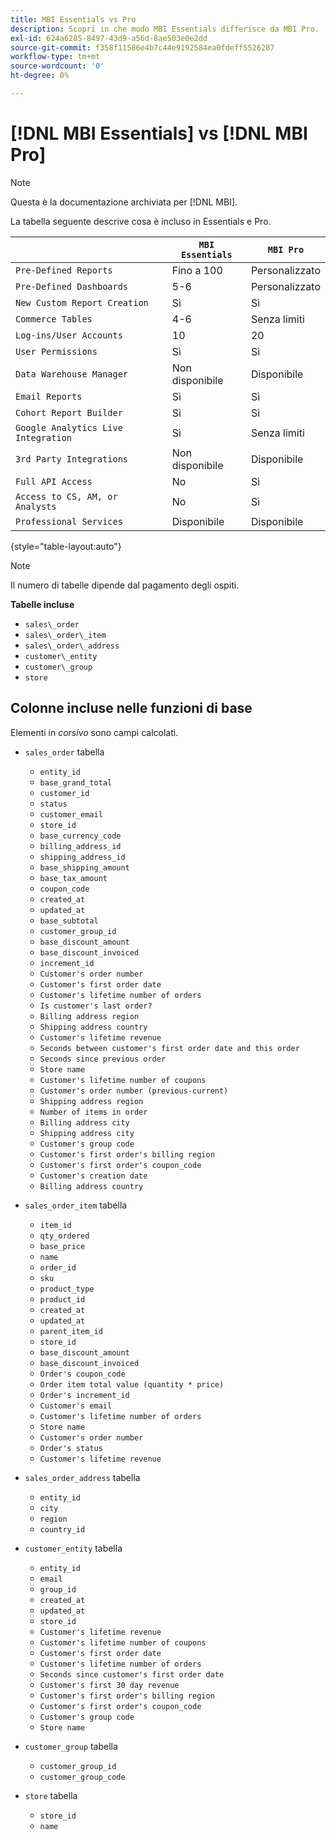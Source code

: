 ```yaml
---
title: MBI Essentials vs Pro
description: Scopri in che modo MBI Essentials differisce da MBI Pro.
exl-id: 624a6285-8497-43d9-a56d-8ae503e0e2dd
source-git-commit: f358f11586e4b7c44e9192584ea0fdeff5526287
workflow-type: tm+mt
source-wordcount: '0'
ht-degree: 0%

---
```


# [!DNL MBI Essentials] vs [!DNL MBI Pro]

>[!NOTE]
>
>Questa è la documentazione archiviata per [!DNL MBI].

La tabella seguente descrive cosa è incluso in Essentials e Pro.

|  | **`MBI Essentials`** | **`MBI Pro`** |
|-----|-----|-----|
| `Pre-Defined Reports` | Fino a 100 | Personalizzato |
| `Pre-Defined Dashboards` | 5-6 | Personalizzato |
| `New Custom Report Creation` | Sì | Sì |
| `Commerce Tables` | 4-6 | Senza limiti |
| `Log-ins/User Accounts` | 10 | 20 |
| `User Permissions` | Sì | Sì |
| `Data Warehouse Manager` | Non disponibile | Disponibile |
| `Email Reports` | Sì | Sì |
| `Cohort Report Builder` | Sì | Sì |
| `Google Analytics Live Integration` | Sì | Senza limiti |
| `3rd Party Integrations` | Non disponibile | Disponibile |
| `Full API Access` | No | Sì |
| `Access to CS, AM, or Analysts` | No | Sì |
| `Professional Services` | Disponibile | Disponibile |

{style="table-layout:auto"}

>[!NOTE]
>
>Il numero di tabelle dipende dal pagamento degli ospiti.

**Tabelle incluse**

* `sales\_order`
* `sales\_order\_item`
* `sales\_order\_address`
* `customer\_entity`
* `customer\_group`
* `store`

## Colonne incluse nelle funzioni di base

Elementi in _corsivo_ sono campi calcolati.

* `sales_order` tabella
   * `entity_id`
   * `base_grand_total`
   * `customer_id`
   * `status`
   * `customer_email`
   * `store_id`
   * `base_currency_code`
   * `billing_address_id`
   * `shipping_address_id`
   * `base_shipping_amount`
   * `base_tax_amount`
   * `coupon_code`
   * `created_at`
   * `updated_at`
   * `base_subtotal`
   * `customer_group_id`
   * `base_discount_amount`
   * `base_discount_invoiced`
   * `increment_id`
   * `Customer's order number`
   * `Customer's first order date`
   * `Customer's lifetime number of orders`
   * `Is customer's last order?`
   * `Billing address region`
   * `Shipping address country`
   * `Customer's lifetime revenue`
   * `Seconds between customer's first order date and this order`
   * `Seconds since previous order`
   * `Store name`
   * `Customer's lifetime number of coupons`
   * `Customer's order number (previous-current)`
   * `Shipping address region`
   * `Number of items in order`
   * `Billing address city`
   * `Shipping address city`
   * `Customer's group code`
   * `Customer's first order's billing region`
   * `Customer's first order's coupon_code`
   * `Customer's creation date`
   * `Billing address country`

* `sales_order_item` tabella
   * `item_id`
   * `qty_ordered`
   * `base_price`
   * `name`
   * `order_id`
   * `sku`
   * `product_type`
   * `product_id`
   * `created_at`
   * `updated_at`
   * `parent_item_id`
   * `store_id`
   * `base_discount_amount`
   * `base_discount_invoiced`
   * `Order's coupon_code`
   * `Order item total value (quantity * price)`
   * `Order's increment_id`
   * `Customer's email`
   * `Customer's lifetime number of orders`
   * `Store name`
   * `Customer's order number`
   * `Order's status`
   * `Customer's lifetime revenue`

* `sales_order_address` tabella
   * `entity_id`
   * `city`
   * `region`
   * `country_id`

* `customer_entity` tabella
   * `entity_id`
   * `email`
   * `group_id`
   * `created_at`
   * `updated_at`
   * `store_id`
   * `Customer's lifetime revenue`
   * `Customer's lifetime number of coupons`
   * `Customer's first order date`
   * `Customer's lifetime number of orders`
   * `Seconds since customer's first order date`
   * `Customer's first 30 day revenue`
   * `Customer's first order's billing region`
   * `Customer's first order's coupon_code`
   * `Customer's group code`
   * `Store name`

* `customer_group` tabella
   * `customer_group_id`
   * `customer_group_code`

* `store` tabella
   * `store_id`
   * `name`
